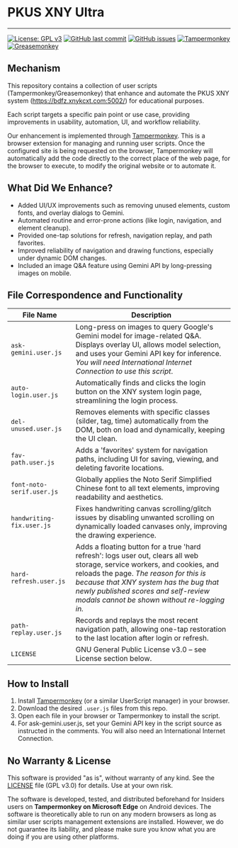 # PKUS XNY Ultra

---

[![License: GPL v3](https://img.shields.io/badge/License-GPLv3-blue.svg)](https://www.gnu.org/licenses/gpl-3.0)
[![GitHub last commit](https://img.shields.io/github/last-commit/c-jeremy/pkus-xny-ultra)](https://github.com/c-jeremy/pkus-xny-ultra/commits/main)
[![GitHub issues](https://img.shields.io/github/issues/c-jeremy/pkus-xny-ultra)](https://github.com/c-jeremy/pkus-xny-ultra/issues)
[![Tampermonkey](https://img.shields.io/badge/Tampermonkey-compatible-green)](https://www.tampermonkey.net/)
[![Greasemonkey](https://img.shields.io/badge/Greasemonkey-compatible-green)](https://www.greasespot.net/)

## Mechanism
This repository contains a collection of user scripts (Tampermonkey/Greasemonkey) that enhance and automate the PKUS XNY system (https://bdfz.xnykcxt.com:5002/) for educational purposes.

Each script targets a specific pain point or use case, providing improvements in usability, automation, UI, and workflow reliability.

Our enhancement is implemented through [Tampermonkey](http://tampermonkey.net). This is a browser extension for managing and running user scripts. Once the configured site is being requested on the browser, Tampermonkey will automatically add the code directly to the correct place of the web page, for the browser to execute, to modify the original website or to automate it.

## What Did We Enhance?
- Added UI/UX improvements such as removing unused elements, custom fonts, and overlay dialogs to Gemini.
- Automated routine and error-prone actions (like login, navigation, and element cleanup).
- Provided one-tap solutions for refresh, navigation replay, and path favorites.
- Improved reliability of navigation and drawing functions, especially under dynamic DOM changes.
- Included an image Q&A feature using Gemini API by long-pressing images on mobile.

## File Correspondence and Functionality

| File Name | Description |
|-----------|-------------|
| `ask-gemini.user.js` | Long-press on images to query Google's Gemini model for image-related Q&A. Displays overlay UI, allows model selection, and uses your Gemini API key for inference. *You will need International Internet Connection to use this script*. |
| `auto-login.user.js` | Automatically finds and clicks the login button on the XNY system login page, streamlining the login process. |
| `del-unused.user.js` | Removes elements with specific classes (silder, tag, time) automatically from the DOM, both on load and dynamically, keeping the UI clean. |
| `fav-path.user.js` | Adds a 'favorites' system for navigation paths, including UI for saving, viewing, and deleting favorite locations. |
| `font-noto-serif.user.js` | Globally applies the Noto Serif Simplified Chinese font to all text elements, improving readability and aesthetics. |
| `handwriting-fix.user.js` | Fixes handwriting canvas scrolling/glitch issues by disabling unwanted scrolling on dynamically loaded canvases only, improving the drawing experience. |
| `hard-refresh.user.js` | Adds a floating button for a true 'hard refresh': logs user out, clears all web storage, service workers, and cookies, and reloads the page. *The reason for this is because that XNY system has the bug that newly published scores and self-review modals cannot be shown without re-logging in.* |
| `path-replay.user.js` | Records and replays the most recent navigation path, allowing one-tap restoration to the last location after login or refresh. |
| `LICENSE` | GNU General Public License v3.0 – see License section below. |

## How to Install
1. Install [Tampermonkey](https://www.tampermonkey.net/) (or a similar UserScript manager) in your browser.
2. Download the desired `.user.js` files from this repo.
3. Open each file in your browser or Tampermonkey to install the script.
4. For ask-gemini.user.js, set your Gemini API key in the script source as instructed in the comments. You will also need an International Internet Connection.

## No Warranty & License
This software is provided "as is", without warranty of any kind. See the [LICENSE](LICENSE) file (GPL v3.0) for details. Use at your own risk.

The software is developed, tested, and distributed beforehand for Insiders users on **Tampermonkey on Microsoft Edge** on Android devices. The software is theoretically able to run on any modern browsers as long as similar user scripts management extensions are installed. However, we do not guarantee its liability, and please make sure you know what you are doing if you are using other platforms.
